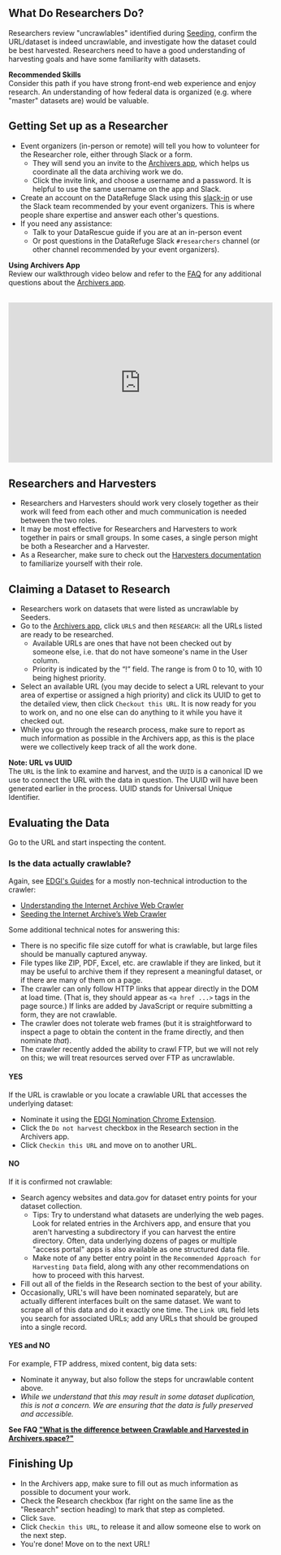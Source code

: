 ## What Do Researchers Do?

Researchers review "uncrawlables" identified during [Seeding](seeding.md), confirm the URL/dataset is indeed uncrawlable, and investigate how the dataset could be best harvested. Researchers need to have a good understanding of harvesting goals and have some familiarity with datasets.

<div class = "note">
  <strong>Recommended Skills</strong> <br />  
  Consider this path if you have strong front-end web experience and enjoy research. An understanding of how federal data is organized (e.g. where "master" datasets are) would be valuable.
</div>

## Getting Set up as a Researcher

- Event organizers (in-person or remote) will tell you how to volunteer for the Researcher role, either through Slack or a form.
    - They will send you an invite to the [Archivers app](http://www.archivers.space/), which helps us coordinate all the data archiving work we do.
    - Click the invite link, and choose a username and a password. It is helpful to use the same username on the app and Slack.
- Create an account on the DataRefuge Slack using this [slack-in](https://rauchg-slackin-qonsfhhvxs.now.sh/) or use the Slack team recommended by your event organizers. This is where people share expertise and answer each other's questions.
- If you need any assistance:
    - Talk to your DataRescue guide if you are at an in-person event
    - Or post questions in the DataRefuge Slack `#researchers` channel (or other channel recommended by your event organizers).

<div class = "note">
  <strong>Using Archivers App</strong> <br />  
  Review our walkthrough video below and refer to the <a href="/faq/">FAQ</a> for any additional questions about the <a href="http://www.archivers.space" target="_blank">Archivers app</a><!---_--->. <br />
  &nbsp;<br />
  <p style="text-align:center"><iframe width="520" height="315" src="https://www.youtube.com/embed/tvSSILnHnpA" frameborder="0" allowfullscreen></iframe></p>
</div>

## Researchers and Harvesters

- Researchers and Harvesters should work very closely together as their work will feed from each other and much communication is needed between the two roles.
- It may be most effective for Researchers and Harvesters to work together in pairs or small groups. In some cases, a single person might be both a Researcher and a Harvester.
- As a Researcher, make sure to check out the [Harvesters documentation](harvesting.md) to familiarize yourself with their role.

## Claiming a Dataset to Research

- Researchers work on datasets that were listed as uncrawlable by Seeders.
- Go to the [Archivers app](http://www.archivers.space/), click `URLS` and then `RESEARCH`: all the URLs listed are ready to be researched.
    - Available URLs are ones that have not been checked out by someone else, i.e. that do not have someone's name in the User column.
    - Priority is indicated by the “!” field.  The range is from 0 to 10, with 10 being highest priority.
- Select an available URL (you may decide to select a URL relevant to your area of expertise or assigned a high priority) and click its UUID to get to the detailed view, then click `Checkout this URL`. It is now ready for you to work on, and no one else can do anything to it while you have it checked out.
- While you go through the research process, make sure to report as much information as possible in the Archivers app, as this is the place were we collectively keep track of all the work done.

<div class = "note">
  <strong>Note: URL vs UUID</strong> <br />  
  The <code>URL</code> is the link to examine and harvest, and the <code>UUID</code> is a canonical ID we use to connect the URL with the data in question. The UUID will have been generated earlier in the process. UUID stands for Universal Unique Identifier.
</div>

## Evaluating the Data

Go to the URL and start inspecting the content.

### Is the data actually crawlable?

Again, see [EDGI's Guides](https://edgi-govdata-archiving.github.io/guides/) for a mostly non-technical introduction to the crawler:

- [Understanding the Internet Archive Web Crawler](https://edgi-govdata-archiving.github.io/guides/internet-archive-crawler/)
- [Seeding the Internet Archive’s Web Crawler](https://edgi-govdata-archiving.github.io/guides/seeding-internet-archive/)

Some additional technical notes for answering this:

- There is no specific file size cutoff for what is crawlable, but large files should be manually captured anyway.
- File types like ZIP, PDF, Excel, etc. are crawlable if they are linked, but it may be useful to archive them if they represent a meaningful dataset, or if there are many of them on a page.
- The crawler can only follow HTTP links that appear directly in the DOM at load time. (That is, they should appear as `<a href ...>` tags in the page source.)
If links are added by JavaScript or require submitting a form, they are not crawlable.
- The crawler does not tolerate web frames (but it is straightforward to inspect a page to obtain the content in the frame directly, and then nominate *that*).
- The crawler recently added the ability to crawl FTP, but we will not rely on this; we will treat resources served over FTP as uncrawlable.

#### YES

If the URL is crawlable or you locate a crawlable URL that accesses the underlying dataset:

- Nominate it using the [EDGI Nomination Chrome Extension](https://chrome.google.com/webstore/detail/nominationtool/abjpihafglmijnkkoppbookfkkanklok).
- Click the `Do not harvest` checkbox in the Research section in the Archivers app.
- Click `Checkin this URL` and move on to another URL.

#### NO

If it is confirmed not crawlable:

- Search agency websites and data.gov for dataset entry points for your dataset collection.
    - Tips: Try to understand what datasets are underlying the web pages. Look for related entries in the Archivers app, and ensure that you aren't harvesting a subdirectory if you can harvest the entire directory. Often, data underlying dozens of pages or multiple "access portal" apps is also available as one structured data file.
    - Make note of any better entry point in the `Recommended Approach for Harvesting Data` field, along with any other recommendations on how to proceed with this harvest.
- Fill out all of the fields in the Research section to the best of your ability.
- Occasionally, URL's will have been nominated separately, but are actually different interfaces built on the same dataset. We want to scrape all of this data and do it exactly one time. The `Link URL` field lets you search for associated URLs; add any URLs that should be grouped into a single record.

#### YES and NO

For example, FTP address, mixed content, big data sets:
<!--  - Fill out the cell "Can it be crawled?" = "yes & no" in Researcher section of the spreadsheet-->

- Nominate it anyway, but also follow the steps for uncrawlable content above.
- *While we understand that this may result in some dataset duplication, this is not a concern. We are ensuring that the data is fully preserved and accessible.*

<div class = "attention">
  <strong>See FAQ <a href="faq/#17-what-is-the-difference-between-crawlable-and-harvested">"What is the difference between Crawlable and Harvested in Archivers.space?"</a></strong>
</div>

## Finishing Up

- In the Archivers app, make sure to fill out as much information as possible to document your work.
- Check the Research checkbox (far right on the same line as the "Research" section heading) to mark that step as completed.
- Click `Save`.
- Click `Checkin this URL`, to release it and allow someone else to work on the next step.
- You're done! Move on to the next URL!

<!-- HOW DOES THIS PROCESS WORK NOW:    - If ever a day or more passed  since you originally claimed the item, update the date to today's date.
    - Note that if more than 2 days have passed since you claimed the dataset and it is still not closed, the **Date field will turn red**, signaling that someone else can claim it in your place and start working on it
      - This will avoid datasets being stuck in the middle of the workflow and not being finalized.-->
